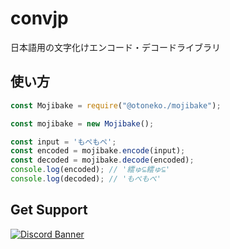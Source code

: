 # convjp
日本語用の文字化けエンコード・デコードライブラリ

## 使い方
```js
const Mojibake = require("@otoneko./mojibake");

const mojibake = new Mojibake();

const input = 'もぺもぺ';
const encoded = mojibake.encode(input);
const decoded = mojibake.decode(encoded);
console.log(encoded); // '繧ゅ⊆繧ゅ⊆'
console.log(decoded); // 'もぺもぺ'
```

## Get Support
<a href="https://discord.gg/yKW8wWKCnS"><img src="https://discordapp.com/api/guilds/1005287561582878800/widget.png?style=banner4" alt="Discord Banner"/></a>
